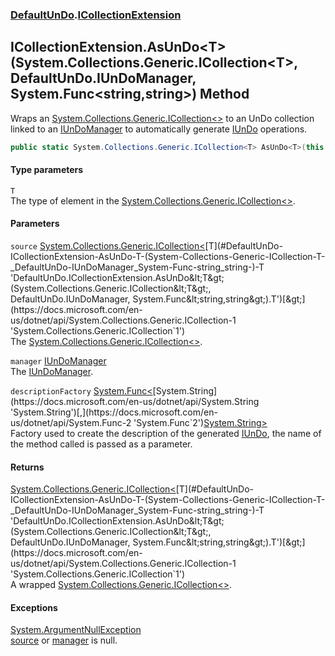 ### [DefaultUnDo](./DefaultUnDo.md 'DefaultUnDo').[ICollectionExtension](./DefaultUnDo-ICollectionExtension.md 'DefaultUnDo.ICollectionExtension')
## ICollectionExtension.AsUnDo&lt;T&gt;(System.Collections.Generic.ICollection&lt;T&gt;, DefaultUnDo.IUnDoManager, System.Func&lt;string,string&gt;) Method
Wraps an [System.Collections.Generic.ICollection&lt;&gt;](https://docs.microsoft.com/en-us/dotnet/api/System.Collections.Generic.ICollection-1 'System.Collections.Generic.ICollection`1') to an UnDo collection linked to an [IUnDoManager](./DefaultUnDo-IUnDoManager.md 'DefaultUnDo.IUnDoManager') to automatically generate [IUnDo](./DefaultUnDo-IUnDo.md 'DefaultUnDo.IUnDo') operations.  
```csharp
public static System.Collections.Generic.ICollection<T> AsUnDo<T>(this System.Collections.Generic.ICollection<T> source, DefaultUnDo.IUnDoManager manager, System.Func<string,string> descriptionFactory=null);
```
#### Type parameters
<a name='DefaultUnDo-ICollectionExtension-AsUnDo-T-(System-Collections-Generic-ICollection-T-_DefaultUnDo-IUnDoManager_System-Func-string_string-)-T'></a>
`T`  
The type of element in the [System.Collections.Generic.ICollection&lt;&gt;](https://docs.microsoft.com/en-us/dotnet/api/System.Collections.Generic.ICollection-1 'System.Collections.Generic.ICollection`1').  
  
#### Parameters
<a name='DefaultUnDo-ICollectionExtension-AsUnDo-T-(System-Collections-Generic-ICollection-T-_DefaultUnDo-IUnDoManager_System-Func-string_string-)-source'></a>
`source` [System.Collections.Generic.ICollection&lt;](https://docs.microsoft.com/en-us/dotnet/api/System.Collections.Generic.ICollection-1 'System.Collections.Generic.ICollection`1')[T](#DefaultUnDo-ICollectionExtension-AsUnDo-T-(System-Collections-Generic-ICollection-T-_DefaultUnDo-IUnDoManager_System-Func-string_string-)-T 'DefaultUnDo.ICollectionExtension.AsUnDo&lt;T&gt;(System.Collections.Generic.ICollection&lt;T&gt;, DefaultUnDo.IUnDoManager, System.Func&lt;string,string&gt;).T')[&gt;](https://docs.microsoft.com/en-us/dotnet/api/System.Collections.Generic.ICollection-1 'System.Collections.Generic.ICollection`1')  
The [System.Collections.Generic.ICollection&lt;&gt;](https://docs.microsoft.com/en-us/dotnet/api/System.Collections.Generic.ICollection-1 'System.Collections.Generic.ICollection`1').  
  
<a name='DefaultUnDo-ICollectionExtension-AsUnDo-T-(System-Collections-Generic-ICollection-T-_DefaultUnDo-IUnDoManager_System-Func-string_string-)-manager'></a>
`manager` [IUnDoManager](./DefaultUnDo-IUnDoManager.md 'DefaultUnDo.IUnDoManager')  
The [IUnDoManager](./DefaultUnDo-IUnDoManager.md 'DefaultUnDo.IUnDoManager').  
  
<a name='DefaultUnDo-ICollectionExtension-AsUnDo-T-(System-Collections-Generic-ICollection-T-_DefaultUnDo-IUnDoManager_System-Func-string_string-)-descriptionFactory'></a>
`descriptionFactory` [System.Func&lt;](https://docs.microsoft.com/en-us/dotnet/api/System.Func-2 'System.Func`2')[System.String](https://docs.microsoft.com/en-us/dotnet/api/System.String 'System.String')[,](https://docs.microsoft.com/en-us/dotnet/api/System.Func-2 'System.Func`2')[System.String](https://docs.microsoft.com/en-us/dotnet/api/System.String 'System.String')[&gt;](https://docs.microsoft.com/en-us/dotnet/api/System.Func-2 'System.Func`2')  
Factory used to create the description of the generated [IUnDo](./DefaultUnDo-IUnDo.md 'DefaultUnDo.IUnDo'), the name of the method called is passed as a parameter.  
  
#### Returns
[System.Collections.Generic.ICollection&lt;](https://docs.microsoft.com/en-us/dotnet/api/System.Collections.Generic.ICollection-1 'System.Collections.Generic.ICollection`1')[T](#DefaultUnDo-ICollectionExtension-AsUnDo-T-(System-Collections-Generic-ICollection-T-_DefaultUnDo-IUnDoManager_System-Func-string_string-)-T 'DefaultUnDo.ICollectionExtension.AsUnDo&lt;T&gt;(System.Collections.Generic.ICollection&lt;T&gt;, DefaultUnDo.IUnDoManager, System.Func&lt;string,string&gt;).T')[&gt;](https://docs.microsoft.com/en-us/dotnet/api/System.Collections.Generic.ICollection-1 'System.Collections.Generic.ICollection`1')  
A wrapped [System.Collections.Generic.ICollection&lt;&gt;](https://docs.microsoft.com/en-us/dotnet/api/System.Collections.Generic.ICollection-1 'System.Collections.Generic.ICollection`1').  
#### Exceptions
[System.ArgumentNullException](https://docs.microsoft.com/en-us/dotnet/api/System.ArgumentNullException 'System.ArgumentNullException')  
[source](#DefaultUnDo-ICollectionExtension-AsUnDo-T-(System-Collections-Generic-ICollection-T-_DefaultUnDo-IUnDoManager_System-Func-string_string-)-source 'DefaultUnDo.ICollectionExtension.AsUnDo&lt;T&gt;(System.Collections.Generic.ICollection&lt;T&gt;, DefaultUnDo.IUnDoManager, System.Func&lt;string,string&gt;).source') or [manager](#DefaultUnDo-ICollectionExtension-AsUnDo-T-(System-Collections-Generic-ICollection-T-_DefaultUnDo-IUnDoManager_System-Func-string_string-)-manager 'DefaultUnDo.ICollectionExtension.AsUnDo&lt;T&gt;(System.Collections.Generic.ICollection&lt;T&gt;, DefaultUnDo.IUnDoManager, System.Func&lt;string,string&gt;).manager') is null.  
